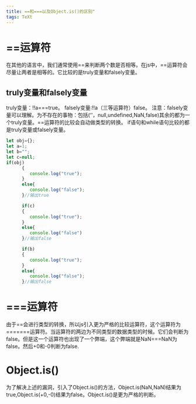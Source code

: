 ```yaml
---
title: ==和===以及Object.is()的区别"
tags: TeXt
---
```


# ==运算符

在其他的语言中，我们通常使用==来判断两个数是否相等。在js中，==运算符会尽量让两者是相等的。它比较的是truly变量和falsely变量。
## truly变量和falsely变量
truly变量：!!a===true。
falsely变量:!!a（三等运算符）false。
注意：falsely变量可以理解。为不存在的事物：包括(‘’，null,undefined,NaN,false)其余的都为一个truly变量。==运算符的比较会自动做类型的转换。
if语句和while语句比较的都是truly变量或falsely变量。

```javascript
let obj={};
let a=1;
let b="";
let c=null;
if(obj)
      {
         console.log("true");
      }
      else{
         console.log("false");
      }//输出true

      if(c)
      {
         console.log("true");
      }
      else{
         console.log("false")
      }//输出false

      if(b)
      {
         console.log("true");
      }
      else{
         console.log("false");
      }//输出false
```
# ===运算符
由于==会进行类型的转换，所以js引入更为严格的比较运算符，这个运算符为=======运算符。当运算符的两边为不同类型的数据类型的时候。它们会判断为false。但是这一个运算符也出现了一个弊端，这个弊端就是NaN===NaN为false。然后+0和-0判断为false.
# Object.is()
为了解决上述的漏洞，引入了Object.is()的方法，Object.is(NaN,NaN)结果为true,Object.is(+0,-0)结果为false。Object.is()是更为严格的判断。